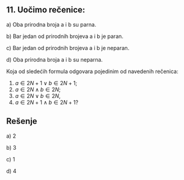 ## 11. Uočimo rečenice:
a) Oba prirodna broja a i b su parna. 

b) Bar jedan od prirodnih brojeva a i b
je paran. 

c) Bar jedan od prirodnih brojeva a i b je neparan. 

d) Oba prirodna broja a i b su neparna.

Koja od sledećih formula odgovara pojedinim od navedenih rečenica:
1) $a \in 2N + 1 \lor b \in 2N + 1$; 
2) $a \in 2N \land b \in 2N$; 
3) $a \in 2N \lor b \in 2N$,
4) $a \in 2N + 1 \land b \in 2N + 1$?

## Rešenje

a) 2

b) 3

c) 1

d) 4
